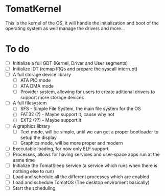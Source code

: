 # TomatKernel
This is the kernel of the OS, it will handle the initialization and boot of the operating system as well manage the drivers and more...

# To do
- [ ] Initialize a full GDT (Kernel, Driver and User segments)
- [ ] Initialize IDT (remap IRQs and prepare the syscall interrupt)
- [ ] A full storage device library
    - [ ] ATA PIO mode
    - [ ] ATA DMA mode
    - [ ] Provider system, allowing for users to create aditional drivers to support more storage devices
- [ ] A full filesystem
    - [ ] SFS - Simple File System, the main file system for the OS
    - [ ] FAT32 (?) - Maybe support it, cause why not
    - [ ] EXT2 (??) - Maybe support it
- [ ] A graphics library
    - [ ] Text mode, will be simple, until we can get a proper bootloader to setup the display
    - [ ] Graphics mode, will be more proper and modern
- [ ] Executable loading, for now only ELF support
- [ ] Processes, allows for having services and user-space apps run at the same time
- [ ] Initialize the TomatSleep service (a service which runs when there is nothing else to run)
- [ ] Load and schedule all the different processes which are enabled
- [ ] Load and schedule TomatOS (The desktop enviroment basically)
- [ ] Start the scheduling